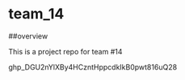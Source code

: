 # team_14

##overview

This is a project repo for team #14

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
